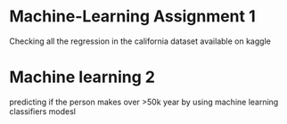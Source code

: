 # Machine-Learning Assignment 1
Checking all the regression in the california dataset available on kaggle

# Machine learning 2
predicting if the person makes over >50k year by using machine learning classifiers modesl
